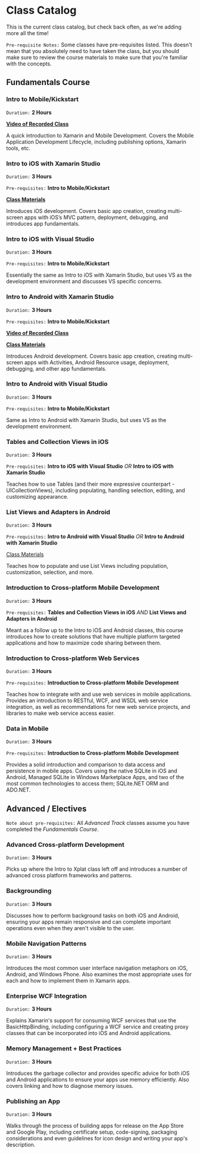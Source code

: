 # Class Catalog

This is the current class catalog, but check back often, as we're adding more all the time!

`Pre-requisite Notes:` Some classes have pre-requisites listed. This doesn't mean that you absolutely need to have taken the class, but you should make sure to review the course materials to make sure that you're familiar with the concepts. 

## Fundamentals Course

### Intro to Mobile/Kickstart
`Duration:` **2 Hours**

[**Video of Recorded Class**](http://xamarin.wistia.com/medias/su43ze60e3)

A quick introduction to Xamarin and Mobile Development. Covers the Mobile Application Development Lifecycle, including publishing options, Xamarin tools, etc.

### Intro to iOS with Xamarin Studio
`Duration:` **3 Hours**

`Pre-requisites:` **Intro to Mobile/Kickstart**

[**Class Materials**](https://github.com/xamarin/XamarinUniversity/tree/master/Course_Materials/Fundamentals_Track/iOS/Intro%20to%20iOS%20with%20Xamarin%20Studio)

Introduces iOS development. Covers basic app creation, creating multi-screen apps with iOS’s MVC pattern, deployment, debugging, and introduces app fundamentals.

### Intro to iOS with Visual Studio
`Duration:` **3 Hours**

`Pre-requisites:` **Intro to Mobile/Kickstart**

Essentially the same as Intro to iOS with Xamarin Studio, but uses VS as the development environment and discusses VS specific concerns.  

### Intro to Android with Xamarin Studio
`Duration:` **3 Hours**

`Pre-requisites:` **Intro to Mobile/Kickstart**

[**Video of Recorded Class**](http://xamarin.wistia.com/medias/mde2vpkkra)

[**Class Materials**](https://github.com/xamarin/XamarinUniversity/tree/master/Course_Materials/Fundamentals_Track/Android/01%20Intro%20to%20Android)

Introduces Android development. Covers basic app creation, creating multi-screen apps with Activities, Android Resource usage, deployment, debugging, and other app fundamentals.

### Intro to Android with Visual Studio
`Duration:` **3 Hours**

`Pre-requisites:` **Intro to Mobile/Kickstart**

Same as Intro to Android with Xamarin Studio, but uses VS as the development environment.

### Tables and Collection Views in iOS
`Duration:` **3 Hours**

`Pre-requisites:` **Intro to iOS with Visual Studio** *OR* **Intro to iOS with Xamarin Studio**

Teaches how to use Tables (and their more expressive counterpart - UICollectionViews), including populating, handling selection, editing, and customizing appearance.

### List Views and Adapters in Android
`Duration:` **3 Hours**

`Pre-requisites:` **Intro to Android with Visual Studio** *OR* **Intro to Android with Xamarin Studio**

[Class Materials](https://github.com/xamarin/XamarinUniversity/tree/master/Course_Materials/Fundamentals_Track/Android/02%20ListViews%20and%20Adapters%20in%20Android)

Teaches how to populate and use List Views including population, customization, selection, and more.

### Introduction to Cross-platform Mobile Development
`Duration:` **3 Hours**

`Pre-requisites:` **Tables and Collection Views in iOS** *AND* **List Views and Adapters in Android**


Meant as a follow up to the Intro to iOS and Android classes, this course introduces how to create solutions that have multiple platform targeted applications and how to maximize code sharing between them.

### Introduction to Cross-platform Web Services
`Duration:` **3 Hours**

`Pre-requisites:` **Introduction to Cross-platform Mobile Development**

Teaches how to integrate with and use web services in mobile applications. Provides an introduction to RESTful, WCF, and WSDL web service integration, as well as recommendations for new web service projects, and libraries to make web service access easier.

### Data in Mobile
`Duration:` **3 Hours**

`Pre-requisites:` **Introduction to Cross-platform Mobile Development**

Provides a solid introduction and comparison to data access and persistence in mobile apps. Covers using the native SQLite in iOS and Android, Managed SQLite in Windows Marketplace Apps, and two of the most common technologies to access them; SQLite.NET ORM and ADO.NET.

## Advanced / Electives
`Note about pre-requisites:` All *Advanced Track* classes assume you have completed the *Fundamentals Course*.

### Advanced Cross-platform Development
`Duration:` **3 Hours**

Picks up where the Intro to Xplat class left off and introduces a number of advanced cross platform frameworks and patterns.

### Backgrounding
`Duration:` **3 Hours**

Discusses how to perform background tasks on both iOS and Android, ensuring your apps remain responsive and can complete important operations even when they aren't visible to the user.

### Mobile Navigation Patterns
`Duration:` **3 Hours**

Introduces the most common user interface navigation metaphors on iOS, Android, and Windows Phone. Also examines the most appropriate uses for each and how to implement them in Xamarin apps.

### Enterprise WCF Integration
`Duration:` **3 Hours**

Explains Xamarin's support for consuming WCF services that use the BasicHttpBinding, including configuring a WCF service and creating proxy classes that can be incorporated into iOS and Android applications.

### Memory Management + Best Practices
`Duration:` **3 Hours**

Introduces the garbage collector and provides specific advice for both iOS and Android applications to ensure your apps use memory efficiently. Also covers linking and how to diagnose memory issues.

### Publishing an App
`Duration:` **3 Hours**

Walks through the process of building apps for release on the App Store and Google Play, including certificate setup, code-signing, packaging considerations and even guidelines for icon design and writing your app's description.
